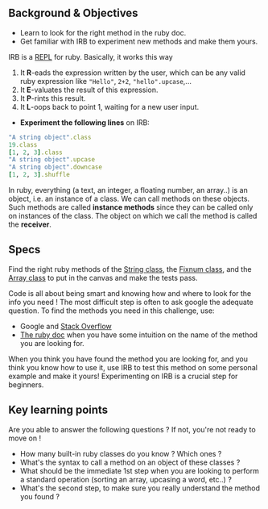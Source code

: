 ## Background & Objectives
- Learn to look for the right method in the ruby doc.
- Get familiar with IRB to experiment new methods and make them yours.

IRB is a [REPL](http://en.wikipedia.org/wiki/Read%E2%80%93eval%E2%80%93print_loop) for ruby. Basically, it works this way

1. It **R**-eads the expression written by the user, which can be any valid ruby expression like `"Hello"`, `2+2`, `"hello".upcase`,...
2. It **E**-valuates the result of this expression.
3. It **P**-rints this result.
4. It **L**-oops back to point 1, waiting for a new user input.

* **Experiment the following lines** on IRB:

```ruby
"A string object".class
19.class
[1, 2, 3].class
"A string object".upcase
"A string object".downcase
[1, 2, 3].shuffle
```

In ruby, everything (a text, an integer, a floating number, an array..) is an object, i.e. an instance of a class. We can call methods on these objects. Such methods are called **instance methods** since they can be called only on instances of the class. The object on which we call the method is called the **receiver**.

## Specs

Find the right ruby methods of the [String class](http://ruby-doc.org/core-2.2.0/String.html), the [Fixnum class](http://www.ruby-doc.org/core-2.2.0/Fixnum.html), and the [Array class](http://ruby-doc.org/core-2.2.0/Array.html) to put in the canvas and make the tests pass.

Code is all about being smart and knowing how and where to look for the info you need ! The most difficult step is often to ask google the adequate question. To find the methods you need in this challenge, use:

* Google and [Stack Overflow](http://stackoverflow.com/)
* [The ruby doc](http://ruby-doc.org) when you have some intuition on the name of the method you are looking for.

When you think you have found the method you are looking for, and you think you know how to use it, use IRB to test this method on some personal example and make it yours! Experimenting on IRB is a crucial step for beginners.

## Key learning points

Are you able to answer the following questions ? If not, you're not ready to move on !

- How many built-in ruby classes do you know ? Which ones ?
- What's the syntax to call a method on an object of these classes ?
- What should be the immediate 1st step when you are looking to perform a standard operation (sorting an array, upcasing a word, etc..) ?
- What's the second step, to make sure you really understand the method you found ?
